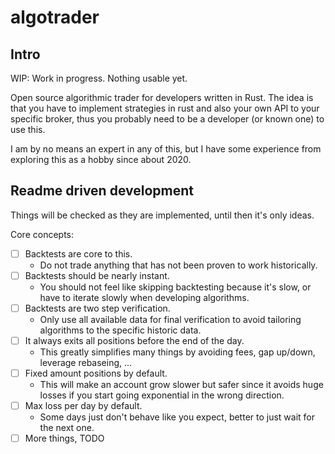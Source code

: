 # algotrader

## Intro

WIP: Work in progress. Nothing usable yet.

Open source algorithmic trader for developers written in Rust. The idea is that you have to implement strategies in rust and also your own API to your specific broker, thus you probably need to be a developer (or known one) to use this.

I am by no means an expert in any of this, but I have some experience from exploring this as a hobby since about 2020.

## Readme driven development

Things will be checked as they are implemented, until then it's only ideas.

Core concepts:

- [ ] Backtests are core to this.
  - Do not trade anything that has not been proven to work historically.
- [ ] Backtests should be nearly instant.
  - You should not feel like skipping backtesting because it's slow, or have to iterate slowly when developing algorithms.
- [ ] Backtests are two step verification.
  - Only use all available data for final verification to avoid tailoring algorithms to the specific historic data.
- [ ] It always exits all positions before the end of the day.
  - This greatly simplifies many things by avoiding fees, gap up/down, leverage rebaseing, ...
- [ ] Fixed amount positions by default.
  - This will make an account grow slower but safer since it avoids huge losses if you start going exponential in the wrong direction.
- [ ] Max loss per day by default.
  - Some days just don't behave like you expect, better to just wait for the next one.
- [ ] More things, TODO
